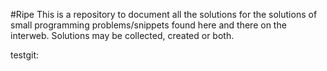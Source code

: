 #Ripe
This is a repository to document all the solutions for the solutions of small programming problems/snippets found here and there on the interweb. Solutions may be collected, created or both.

testgit:
